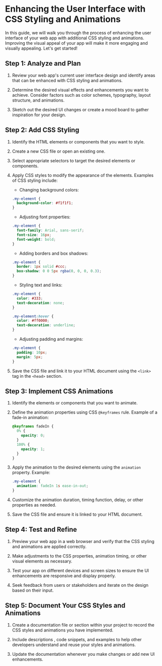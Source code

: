 # Enhancing the User Interface with CSS Styling and Animations

In this guide, we will walk you through the process of enhancing the user interface of your web app with additional CSS styling and animations. Improving the visual appeal of your app will make it more engaging and visually appealing. Let's get started!

## Step 1: Analyze and Plan

1. Review your web app's current user interface design and identify areas that can be enhanced with CSS styling and animations.

2. Determine the desired visual effects and enhancements you want to achieve. Consider factors such as color schemes, typography, layout structure, and animations.

3. Sketch out the desired UI changes or create a mood board to gather inspiration for your design.

## Step 2: Add CSS Styling

1. Identify the HTML elements or components that you want to style.

2. Create a new CSS file or open an existing one.

3. Select appropriate selectors to target the desired elements or components.

4. Apply CSS styles to modify the appearance of the elements. Examples of CSS styling include:

   - Changing background colors: 
   ```css
   .my-element {
     background-color: #f1f1f1;
   }
   ```

   - Adjusting font properties:
   ```css
   .my-element {
     font-family: Arial, sans-serif;
     font-size: 16px;
     font-weight: bold;
   }
   ```

   - Adding borders and box shadows:
   ```css
   .my-element {
     border: 1px solid #ccc;
     box-shadow: 0 0 5px rgba(0, 0, 0, 0.3);
   }
   ```

   - Styling text and links:
   ```css
   .my-element {
     color: #333;
     text-decoration: none;
   }

   .my-element:hover {
     color: #ff0000;
     text-decoration: underline;
   }
   ```

   - Adjusting padding and margins:
   ```css
   .my-element {
     padding: 10px;
     margin: 5px;
   }
   ```

5. Save the CSS file and link it to your HTML document using the `<link>` tag in the `<head>` section.

## Step 3: Implement CSS Animations

1. Identify the elements or components that you want to animate.

2. Define the animation properties using CSS `@keyframes` rule. Example of a fade-in animation:

   ```css
   @keyframes fadeIn {
     0% {
       opacity: 0;
     }
     100% {
       opacity: 1;
     }
   }
   ```

3. Apply the animation to the desired elements using the `animation` property. Example:

   ```css
   .my-element {
     animation: fadeIn 1s ease-in-out;
   }
   ```

4. Customize the animation duration, timing function, delay, or other properties as needed.

5. Save the CSS file and ensure it is linked to your HTML document.

## Step 4: Test and Refine

1. Preview your web app in a web browser and verify that the CSS styling and animations are applied correctly.

2. Make adjustments to the CSS properties, animation timing, or other visual elements as necessary.

3. Test your app on different devices and screen sizes to ensure the UI enhancements are responsive and display properly.

4. Seek feedback from users or stakeholders and iterate on the design based on their input.

## Step 5: Document Your CSS Styles and Animations

1. Create a documentation file or section within your project to record the CSS styles and animations you have implemented.

2. Include descriptions , code snippets, and examples to help other developers understand and reuse your styles and animations.

3. Update the documentation whenever you make changes or add new UI enhancements.

